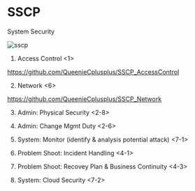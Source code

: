 # SSCP
System Security

![sscp](https://scontent.ftpe8-3.fna.fbcdn.net/v/t1.0-9/93498099_154086822747821_8646231739120746496_o.jpg?_nc_cat=106&_nc_sid=8024bb&_nc_ohc=264xCYAOt0MAX8KbLm1&_nc_ht=scontent.ftpe8-3.fna&oh=30990bf15de3b4dfc0809fbcb1461491&oe=5EBA16B0)

1. Access Control <1>

https://github.com/QueenieCplusplus/SSCP_AccessControl

2. Network <6>

https://github.com/QueenieCplusplus/SSCP_Network

3. Admin: Physical Security <2-8>

4. Admin: Change Mgmt Duty <2-6>

5. System: Monitor (identify & analysis potential attack) <7-1>

6. Problem Shoot: Incident Handling <4-1>

7. Problem Shoot: Recovey Plan & Business Continuity <4-3>

8. System: Cloud Security <7-2>
